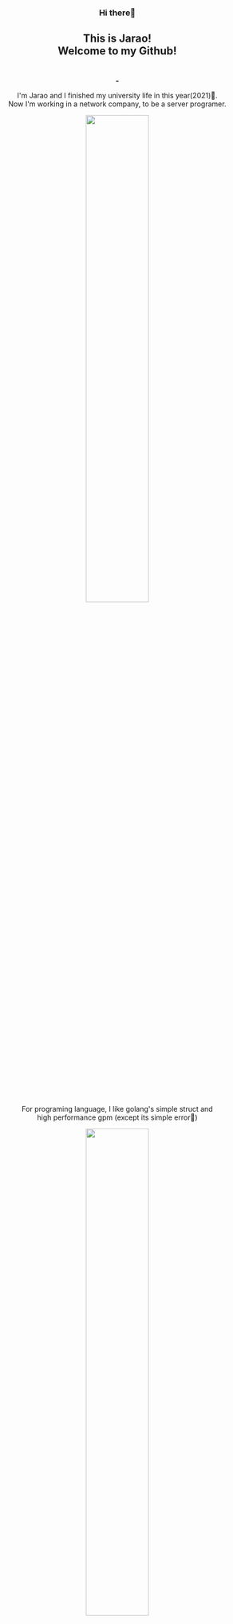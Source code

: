 <h3 align="center">Hi there👋</h3>
<h2 align="center">This is Jarao! <br>Welcome to my Github! <br><br>
    <div align="center">
        <a href="https://github.com/WROIATE">
            <img src="https://img.shields.io/badge/-Github-000?style=flat&logo=Github&logoColor=white" alt="">
        </a>
        <a href="https://space.bilibili.com/3074931"><img
                src="https://img.shields.io/badge/-Bilibili-blue?style=flat&logo=bilibili&logoColor=pink" alt=""></a>
    </div>
</h2>
<p align="center">I'm Jarao and I finished my university life in this year(2021)🎉.<br>
    Now I'm working in a network company, to be a server programer.</p>
<div align="center">
    <img width="50%" src="https://github-readme-stats.vercel.app/api?username=WROIATE&show_icons=true&theme=radical" />
</div>
<br>
<p align="center">For programing language, I like golang's simple struct and <br>high performance gpm
    (except its simple
    error🤣)</p>
<div align="center">
    <img width="50%"
        src="https://github-readme-stats.vercel.app/api/top-langs/?username=WROIATE&theme=radical&layout=compact&hide=html,css,stylus,less,scss,makefile">
</div>
<br>
<p align="center">
    I love Anime, Comic and some Games. I'm pleasure to <br>be your friend if you like these too🥰.
</p>
<div align="center">
    <img width="50%"
        src="https://user-images.githubusercontent.com/44677306/140898014-491b859d-1945-446c-854c-7da1e208fb2d.png">
</div>
